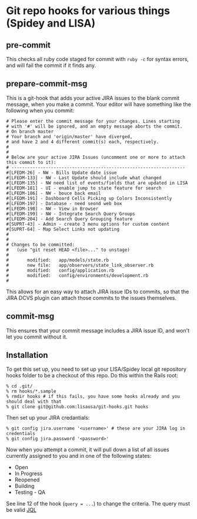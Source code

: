 # Git repo hooks for various things (Spidey and LISA)

## pre-commit

This checks all ruby code staged for commit with `ruby -c` for syntax errors, and will fail the commit if it finds any.

## prepare-commit-msg

This is a git-hook that adds your active JIRA issues to the blank commit message, when you make a commit. Your editor will have something like the following when you commit:

```
# Please enter the commit message for your changes. Lines starting
# with '#' will be ignored, and an empty message aborts the commit.
# On branch master
# Your branch and 'origin/master' have diverged,
# and have 2 and 4 different commit(s) each, respectively.
#
#
# Below are your active JIRA Issues (uncomment one or more to attach this commit to it):
# ------------------------------------------------------------------
#[LFEDM-26] - NW - Bills Update date issue
#[LFEDM-133] - NW - Last Update should include what changed
#[LFEDM-135] - NW need list of events/fields that are updated in LISA
#[LFEDM-181] - UI - enable jump to state feature for search
#[LFEDM-186] - NW - bouce back email
#[LFEDM-191] - Dashboard Cells Picking up Colors Inconsistently
#[LFEDM-197] - Database - need seond web box
#[LFEDM-198] - NW - View in Browser
#[LFEDM-199] - NW - Integrate Search Query Groups
#[LFEDM-204] - Add Search Query Grouping feature
#[SUPRT-43] - Admin - create 3 menu options for custom content
#[SUPRT-64] - Map Select Links not updating
#
#
# Changes to be committed:
#   (use "git reset HEAD <file>..." to unstage)
#
#       modified:   app/models/state.rb
#       new file:   app/observers/state_link_observer.rb
#       modified:   config/application.rb
#       modified:   config/environments/development.rb
#
```

This allows for an easy way to attach JIRA issue IDs to commits, so that the JIRA DCVS plugin can attach those commits to the issues themselves.

## commit-msg

This ensures that your commit message includes a JIRA issue ID, and won't let you commit without it.

## Installation

To get this set up, you need to set up your LISA/Spidey local git repository hooks folder to be a checkout of this repo. Do this within the Rails root:

```
% cd .git/
% rm hooks/*.sample
% rmdir hooks # if this fails, you have some hooks already and you should deal with that
% git clone git@github.com:lisausa/git-hooks.git hooks
```

Then set up your JIRA credantials:
```
% git config jira.username '<username>' # these are your JIRA log in credentials
% git config jira.password '<password>'
```

Now when you attempt a commit, it will pull down a list of all issues currently assigned to you and in one of the following states:

- Open
- In Progress
- Reopened
- Building
- Testing - QA

See line 12 of the hook (`query = ...`) to change the criteria. The query must be valid [JQL](https://confluence.atlassian.com/display/JIRA/Advanced+Searching)
